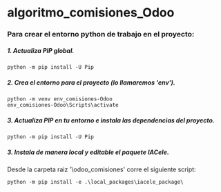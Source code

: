 # algoritmo_comisiones_Odoo

### Para crear el entorno python de trabajo en el proyecto:  

##### 1. Actualiza PIP global.
```
python -m pip install -U Pip  
```

##### 2. Crea el entorno para el proyecto (lo llamaremos 'env').
```
python -m venv env_comisiones-Odoo
env_comisiones-Odoo\Scripts\activate
```

##### 3. Actualiza PIP en tu entorno e instala las dependencias del proyecto.
```
python -m pip install -U Pip
```

##### 3. Instala de manera local y editable el paquete IACele.
Desde la carpeta raiz '\odoo_comisiones\' corre el siguiente script:

```
python -m pip install -e .\local_packages\iacele_package\
```